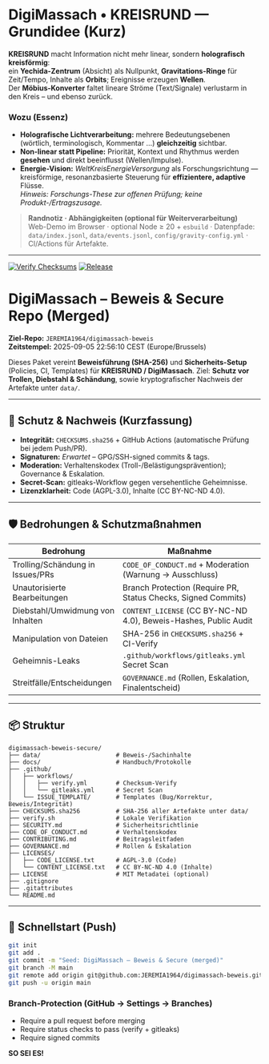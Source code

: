 # DigiMassach • KREISRUND — Grundidee (Kurz)

**KREISRUND** macht Information nicht mehr linear, sondern **holografisch kreisförmig**:  
ein **Yechida-Zentrum** (Absicht) als Nullpunkt, **Gravitations-Ringe** für Zeit/Tempo, Inhalte als **Orbits**; Ereignisse erzeugen **Wellen**.  
Der **Möbius-Konverter** faltet lineare Ströme (Text/Signale) verlustarm in den Kreis – und ebenso zurück.

### Wozu (Essenz)
- **Holografische Lichtverarbeitung:** mehrere Bedeutungsebenen (wörtlich, terminologisch, Kommentar …) **gleichzeitig** sichtbar.  
- **Non-linear statt Pipeline:** Priorität, Kontext und Rhythmus werden **gesehen** und direkt beeinflusst (Wellen/Impulse).  
- **Energie-Vision:** *WeltKreisEnergieVersorgung* als Forschungsrichtung — kreisförmige, resonanzbasierte Steuerung für **effizientere, adaptive** Flüsse.  
  *Hinweis: Forschungs-These zur offenen Prüfung; keine Produkt-/Ertragszusage.*

> **Randnotiz · Abhängigkeiten (optional für Weiterverarbeitung)**  
> Web-Demo im Browser · optional Node ≥ 20 + `esbuild` · Datenpfade: `data/index.jsonl`, `data/events.jsonl`, `config/gravity-config.yml` · CI/Actions für Artefakte.

---
[![Verify Checksums](https://github.com/JEREMIA1964/digimassach-beweis/actions/workflows/verify.yml/badge.svg)](https://github.com/JEREMIA1964/digimassach-beweis/actions/workflows/verify.yml)
[![Release](https://img.shields.io/badge/attested-v1.1.0--attested--2025--09--05-blue)](https://github.com/JEREMIA1964/digimassach-beweis/releases/tag/v1.1.0-attested-2025-09-05)


# DigiMassach – Beweis & Secure Repo (Merged)

**Ziel-Repo:** `JEREMIA1964/digimassach-beweis`  
**Zeitstempel:** 2025-09-05 22:56:10 CEST (Europe/Brussels)

Dieses Paket vereint **Beweisführung (SHA-256)** und **Sicherheits-Setup** (Policies, CI, Templates)
für **KREISRUND / DigiMassach**. Ziel: **Schutz vor Trollen, Diebstahl & Schändung**, sowie
kryptografischer Nachweis der Artefakte unter `data/`.

---

## 🔐 Schutz & Nachweis (Kurzfassung)
- **Integrität:** `CHECKSUMS.sha256` + GitHub Actions (automatische Prüfung bei jedem Push/PR).
- **Signaturen:** *Erwartet* – GPG/SSH-signed commits & tags.
- **Moderation:** Verhaltenskodex (Troll-/Belästigungsprävention); Governance & Eskalation.
- **Secret-Scan:** gitleaks-Workflow gegen versehentliche Geheimnisse.
- **Lizenzklarheit:** Code (AGPL-3.0), Inhalte (CC BY-NC-ND 4.0).

---

## 🛡️ Bedrohungen & Schutzmaßnahmen
| Bedrohung | Maßnahme |
| --- | --- |
| Trolling/Schändung in Issues/PRs | `CODE_OF_CONDUCT.md` + Moderation (Warnung → Ausschluss) |
| Unautorisierte Bearbeitungen | Branch Protection (Require PR, Status Checks, Signed Commits) |
| Diebstahl/Umwidmung von Inhalten | `CONTENT_LICENSE` (CC BY-NC-ND 4.0), Beweis-Hashes, Public Audit |
| Manipulation von Dateien | SHA-256 in `CHECKSUMS.sha256` + CI-Verify |
| Geheimnis-Leaks | `.github/workflows/gitleaks.yml` Secret Scan |
| Streitfälle/Entscheidungen | `GOVERNANCE.md` (Rollen, Eskalation, Finalentscheid) |

---

## 📦 Struktur
```
digimassach-beweis-secure/
├── data/                     # Beweis-/Sachinhalte
├── docs/                     # Handbuch/Protokolle
├── .github/
│   ├── workflows/
│   │   ├── verify.yml        # Checksum-Verify
│   │   └── gitleaks.yml      # Secret Scan
│   └── ISSUE_TEMPLATE/       # Templates (Bug/Korrektur, Beweis/Integrität)
├── CHECKSUMS.sha256          # SHA-256 aller Artefakte unter data/
├── verify.sh                 # Lokale Verifikation
├── SECURITY.md               # Sicherheitsrichtlinie
├── CODE_OF_CONDUCT.md        # Verhaltenskodex
├── CONTRIBUTING.md           # Beitragsleitfaden
├── GOVERNANCE.md             # Rollen & Eskalation
├── LICENSES/
│   ├── CODE_LICENSE.txt      # AGPL-3.0 (Code)
│   └── CONTENT_LICENSE.txt   # CC BY-NC-ND 4.0 (Inhalte)
├── LICENSE                   # MIT Metadatei (optional)
├── .gitignore
├── .gitattributes
└── README.md
```

---

## 🚀 Schnellstart (Push)
```bash
git init
git add .
git commit -m "Seed: DigiMassach – Beweis & Secure (merged)"
git branch -M main
git remote add origin git@github.com:JEREMIA1964/digimassach-beweis.git
git push -u origin main
```

### Branch-Protection (GitHub → Settings → Branches)
- Require a pull request before merging
- Require status checks to pass (verify + gitleaks)
- Require signed commits

**SO SEI ES!**
